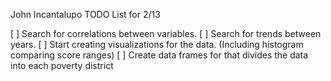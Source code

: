 John Incantalupo
TODO List for 2/13

[ ] Search for correlations between variables.
[ ] Search for trends between years.
[ ] Start creating visualizations for the data. (Including histogram comparing score ranges)
[ ] Create data frames for that divides the data into each poverty district